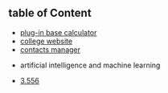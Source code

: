 ## table of Content 
- [plug-in base calculator]()
- [college website ]()
- [contacts manager]()
* artificial intelligence and machine learning 
- [3.556]()